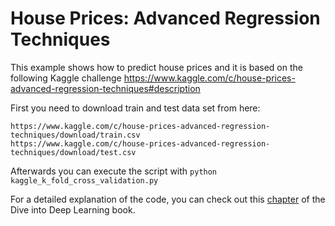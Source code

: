 # House Prices: Advanced Regression Techniques

This example shows how to predict house prices and it is based on the following Kaggle challenge https://www.kaggle.com/c/house-prices-advanced-regression-techniques#description

First you need to download train and test data set from here:
```
https://www.kaggle.com/c/house-prices-advanced-regression-techniques/download/train.csv
https://www.kaggle.com/c/house-prices-advanced-regression-techniques/download/test.csv
```
Afterwards you can execute the script with  ```python kaggle_k_fold_cross_validation.py```

For a detailed explanation of the code, you can check out this [chapter](http://d2l.ai/chapter_deep-learning-basics/kaggle-house-price.html) of the Dive into Deep Learning book.